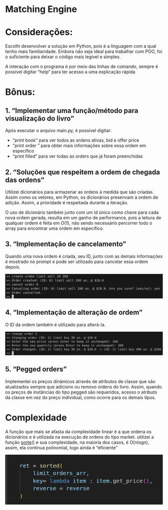 # Matching Engine

# Considerações:

Escolhi desenvolver a solução em Python, pois é a linguagem com a qual tenho mais familiaridade. Embora não seja ideal para trabalhar com POO, foi o suficiente para deixar o código mais legível e simples. 

A interação com o programa é por meio das linhas de comando, sempre é possível digitar “help” para ter acesso a uma explicação rápida

# Bônus:

## 1. “Implementar uma função/método para visualização do livro”

Após executar o arquivo main.py, é possível digitar:

- “print book” para ver todos as ordens ativas, bid e offer price
- “print order <order id>” para obter mais informações sobre essa ordem em específico
- “print filled” para ver todas as orders que já foram preenchidas

## 2. “Soluções que respeitem a ordem de chegada das ordens”

Utilizei dicionários para armazenar as ordens à medida que são criadas. Assim como os vetores, em Python, os dicionários presenvam a ordem de adição. Assim, a prioridade é respeitada durante a iteração.

O uso de dicionário também junto com um id único como chave para cada nova ordem gerada, resulta em um ganho de performance, pois a leitura de qualquer ordem é feita em O(1), não sendo necessário percorrer todo o array para encontrar uma ordem em específico.

## 3. “Implementação de cancelamento”

Quando uma nova ordem é criada, seu ID, junto com as demais informações é mostrado no prompt e pode ser utilizado para cancelar essa ordem depois.

![image.png](assets/d95f92f4-6741-490b-b3cc-de3697931b68.png)

## 4. “Implementação de alteração de ordem”

O ID da ordem também é utilizado para alterá-la.

![image.png](assets/image.png)

## 5. “Pegged orders”

Implementei os preços dinâmicos através de atributos de classe que são atualizados sempre que adiciono ou removo ordens do livro. Assim, quando os preços de instâncias do tipo pegged são requeridos, acesso o atributo da classe em vez do preço individual, como ocorre para os demais tipos. 

# Complexidade

A função que mais se afasta da complexidade linear é a que ordena os dicionários e é utilizada na execução de ordens do tipo market. utilizei a função [sorte()](https://en.wikipedia.org/wiki/Timsort#Analysis) e sua complexidade, na maioria dos casos, é O(nlogn), assim, ela continua polinomial, logo ainda é “eficiente”

![image.png](assets/image%201.png)